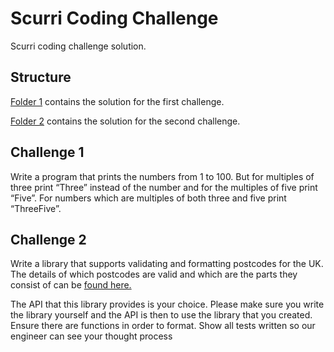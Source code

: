 # Scurri Coding Challenge

Scurri coding challenge solution.

## Structure

[Folder 1](1/) contains the solution for the first challenge.

[Folder 2](2/) contains the solution for the second challenge.

## Challenge 1

Write a program that prints the numbers from 1 to 100. But for multiples of three print “Three” instead of the number and for the multiples of five print “Five”. For numbers which are multiples of both three and five print “ThreeFive”. 

## Challenge 2 

Write a library that supports validating and formatting postcodes for the UK. The details of which postcodes are valid and which are the parts they consist of can be [found here.](https://en.wikipedia.org/wiki/Postcodes_in_the_United_Kingdom#Formatting)

The API that this library provides is your choice. 
Please make sure you write the library yourself and the API is then to use the library that you created. Ensure there are functions in order to format. Show all tests written so our engineer can see your thought process
